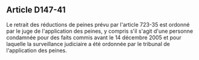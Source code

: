 Article D147-41
----
Le retrait des réductions de peines prévu par l'article 723-35 est ordonné par
le juge de l'application des peines, y compris s'il s'agit d'une personne
condamnée pour des faits commis avant le 14 décembre 2005 et pour laquelle la
surveillance judiciaire a été ordonnée par le tribunal de l'application des
peines.
